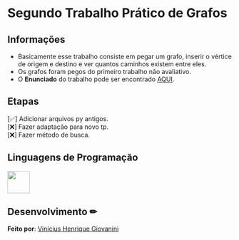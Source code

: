 # Segundo Trabalho Prático de Grafos  

## Informações

- Basicamente esse trabalho consiste em pegar um grafo, inserir o vértice de origem e destino e ver quantos caminhos existem entre eles.  
- Os grafos foram pegos do primeiro trabalho não avaliativo.  
- O **Enunciado** do trabalho pode ser encontrado [AQUI](doc/tgc-cc-tp02-2022-02.pdf).  

## Etapas

[✅] Adicionar arquivos py antigos.  
[❌] Fazer adaptação para novo tp.    
[❌] Fazer método de busca.  

## Linguagens de Programação

<img src="https://cdn.jsdelivr.net/gh/devicons/devicon/icons/python/python-original.svg" width="50px"/>

## Desenvolvimento ✏

**Feito por**: [Vinícius Henrique Giovanini](https://github.com/viniciushgiovanini)